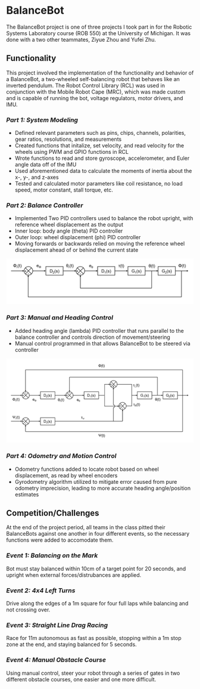 # BalanceBot
The BalanceBot project is one of three projects I took part in for the Robotic Systems Laboratory course (ROB 550) at the University of Michigan. It was done with a two other teammates, Ziyue Zhou and Yufei Zhu.


## Functionality
This project involved the implementation of the functionality and behavior of a BalanceBot, a two-wheeled self-balancing robot that behaves like an inverted pendulum. The Robot Control Library (RCL) was used in conjunction with the Mobile Robot Cape (MRC), which was made custom and is capable of running the bot, voltage regulators, motor drivers, and IMU.

### *Part 1: System Modeling*
- Defined relevant parameters such as pins, chips, channels, polarities, gear ratios, resolutions, and measurements
- Created functions that initalize, set velocity, and read velocity for the wheels using PWM and GPIO functions in RCL
- Wrote functions to read and store gyroscope, accelerometer, and Euler angle data off of the IMU
- Used aforementioned data to calculate the moments of inertia about the x-, y-, and z-axes
- Tested and calculated motor parameters like coil resistance, no load speed, motor constant, stall torque, etc.

### *Part 2: Balance Controller*
- Implemented Two PID controllers used to balance the robot upright, with reference wheel displacement as the output
- Inner loop: body angle (theta) PID controller
- Outer loop: wheel displacement (phi) PID controller
- Moving forwards or backwards relied on moving the reference wheel displacement ahead of or behind the current state

<img src="balance.JPG" width="720">

### *Part 3: Manual and Heading Control*
- Added heading angle (lambda) PID controller that runs parallel to the balance controller and controls direction of movement/steering
- Manual control programmed in that allows BalanceBot to be steered via controller

<img src="heading.JPG" width="720">

### *Part 4: Odometry and Motion Control*
- Odometry functions added to locate robot based on wheel displacement, as read by wheel encoders
- Gyrodometry algorithm utilized to mitigate error caused from pure odometry imprecision, leading to more accurate heading angle/position estimates


## Competition/Challenges
At the end of the project period, all teams in the class pitted their BalanceBots against one another in four different events, so the necessary functions were added to accomodate them.

### *Event 1: Balancing on the Mark*
Bot must stay balanced within 10cm of a target point for 20 seconds, and upright when external forces/distrubances are applied.

### *Event 2: 4x4 Left Turns*
Drive along the edges of a 1m square for four full laps while balancing and not crossing over.

### *Event 3: Straight Line Drag Racing*
Race for 11m autonomous as fast as possible, stopping within a 1m stop zone at the end, and staying balanced for 5 seconds.

### *Event 4: Manual Obstacle Course*
Using manual control, steer your robot through a series of gates in two different obstacle courses, one easier and one more difficult.

